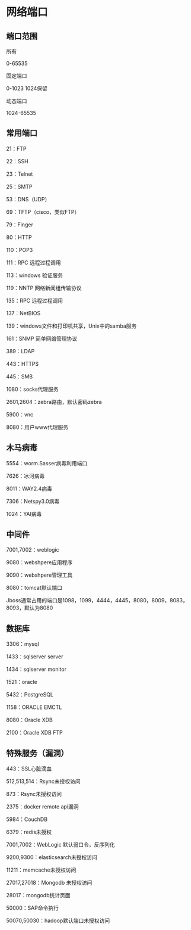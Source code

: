 # 网络端口

## 端口范围

所有

0-65535

固定端口

0-1023 1024保留

动态端口

1024-65535

## 常用端口

21：FTP

22：SSH

23：Telnet

25：SMTP

53：DNS（UDP）

69：TFTP（cisco，类似FTP）

79：Finger

80：HTTP

110：POP3

111：RPC 远程过程调用

113：windows 验证服务

119：NNTP 网络新闻组传输协议

135：RPC 远程过程调用

137：NetBIOS

139：windows文件和打印机共享，Unix中的samba服务

161：SNMP 简单网络管理协议

389：LDAP

443：HTTPS

445：SMB

1080：socks代理服务

2601,2604：zebra路由，默认密码zebra

5900：vnc

8080：用户www代理服务

## 木马病毒

5554：worm.Sasser病毒利用端口

7626：冰河病毒

8011：WAY2.4病毒

7306：Netspy3.0病毒

1024：YAI病毒

## 中间件

7001,7002：weblogic

9080：webshpere应用程序

9090：webshpere管理工具

8080：tomcat默认端口

Jboss通常占用的端口是1098，1099，4444，4445，8080，8009，8083，8093，默认为8080

## 数据库

3306：mysql

1433：sqlserver server

1434：sqlserver monitor

1521：oracle

5432：PostgreSQL

1158：ORACLE EMCTL

8080：Oracle XDB

2100：Oracle XDB FTP

## 特殊服务（漏洞）

443：SSL心脏滴血

512,513,514：Rsync未授权访问

873：Rsync未授权访问

2375：docker remote api漏洞

5984：CouchDB

6379：redis未授权

7001,7002：WebLogic 默认弱口令，反序列化

9200,9300：elasticsearch未授权访问

11211：memcache未授权访问

27017,27018：Mongodb 未授权访问

28017：mongodb统计页面

50000：SAP命令执行

50070,50030：hadoop默认端口未授权访问
